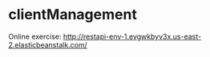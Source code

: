 # clientManagement

Online exercise: http://restapi-env-1.evgwkbyv3x.us-east-2.elasticbeanstalk.com/
